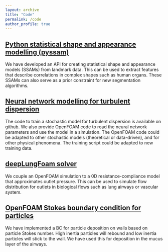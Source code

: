 ```yaml
---
layout: archive
title: "Code"
permalink: /code
author_profile: true
---
```


## [Python statistical shape and appearance modelling (pyssam)](https://github.com/jvwilliams23/pyssam)

We have developed an API for creating statistical shape and appearance models (SSAMs) from landmark data. This can be used to extract features that describe correlations in complex shapes such as human organs. These SSAMs can also serve as a prior constraint for new segmentation algorithms.

## [Neural network modelling for turbulent dispersion](https://github.com/jvwilliams23/turbulent-dispersion-neuralSDE)

The code to train a stochastic model for turbulent dispersion is available on github. We also provide OpenFOAM code to read the neural network parameters and use the model in a simulation. The OpenFOAM code could be adapted to other stochastic models (theoretical or data-driven), and for other physical phenomena. The training script could be adapted to new training data.

## [deepLungFoam solver](https://github.com/jvwilliams23/deepLungFoam)

We couple an OpenFOAM simulation to a 0D resistance-compliance model that approximates outlet pressure. This can be used to simulate flow distribution for outlets in biological flows such as lung airways or vascular system.

## [OpenFOAM Stokes boundary condition for particles](https://github.com/jvwilliams23/StokesWallMPPIC)

We have implemented a BC for particle deposition on walls based on particle Stokes number. High inertia particles will rebound and low inertia particles will stick to the wall. We have used this for deposition in the mucus layer of the airways.

